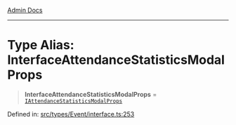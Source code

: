 [Admin Docs](/)

***

# Type Alias: InterfaceAttendanceStatisticsModalProps

> **InterfaceAttendanceStatisticsModalProps** = [`IAttendanceStatisticsModalProps`](../interfaces/IAttendanceStatisticsModalProps.md)

Defined in: [src/types/Event/interface.ts:253](https://github.com/PalisadoesFoundation/talawa-admin/blob/main/src/types/Event/interface.ts#L253)
